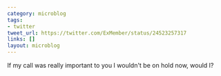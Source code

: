 ```yaml
---
category: microblog
tags:
- twitter
tweet_url: https://twitter.com/ExMember/status/24523257317
links: []
layout: microblog
---
```

If my call was really important to you I wouldn't be on hold now, would I?
